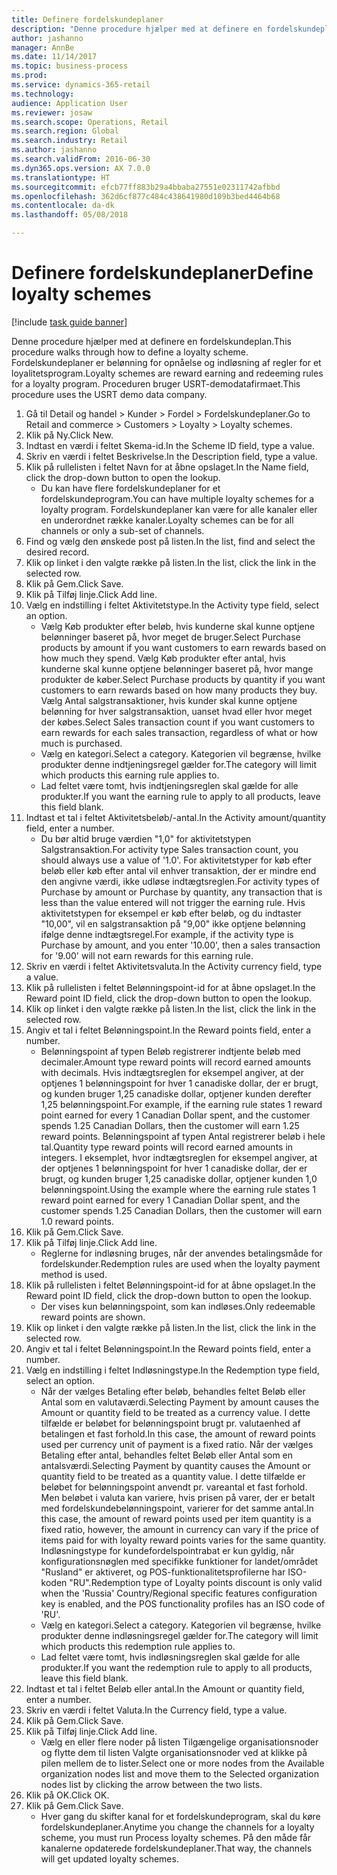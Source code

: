 ```yaml
--- 
title: Definere fordelskundeplaner
description: "Denne procedure hjælper med at definere en fordelskundeplan."
author: jashanno
manager: AnnBe
ms.date: 11/14/2017
ms.topic: business-process
ms.prod: 
ms.service: dynamics-365-retail
ms.technology: 
audience: Application User
ms.reviewer: josaw
ms.search.scope: Operations, Retail
ms.search.region: Global
ms.search.industry: Retail
ms.author: jashanno
ms.search.validFrom: 2016-06-30
ms.dyn365.ops.version: AX 7.0.0
ms.translationtype: HT
ms.sourcegitcommit: efcb77ff883b29a4bbaba27551e02311742afbbd
ms.openlocfilehash: 362d6cf877c484c438641980d109b3bed4464b68
ms.contentlocale: da-dk
ms.lasthandoff: 05/08/2018

---
```


# <a name="define-loyalty-schemes"></a><span data-ttu-id="95145-103">Definere fordelskundeplaner</span><span class="sxs-lookup"><span data-stu-id="95145-103">Define loyalty schemes</span></span>

[!include [task guide banner](../includes/task-guide-banner.md)]

<span data-ttu-id="95145-104">Denne procedure hjælper med at definere en fordelskundeplan.</span><span class="sxs-lookup"><span data-stu-id="95145-104">This procedure walks through how to define a loyalty scheme.</span></span> <span data-ttu-id="95145-105">Fordelskundeplaner er belønning for opnåelse og indløsning af regler for et loyalitetsprogram.</span><span class="sxs-lookup"><span data-stu-id="95145-105">Loyalty schemes are reward earning and redeeming rules for a loyalty program.</span></span> <span data-ttu-id="95145-106">Proceduren bruger USRT-demodatafirmaet.</span><span class="sxs-lookup"><span data-stu-id="95145-106">This procedure uses the USRT demo data company.</span></span>

1. <span data-ttu-id="95145-107">Gå til Detail og handel > Kunder > Fordel > Fordelskundeplaner.</span><span class="sxs-lookup"><span data-stu-id="95145-107">Go to Retail and commerce > Customers > Loyalty > Loyalty schemes.</span></span>
2. <span data-ttu-id="95145-108">Klik på Ny.</span><span class="sxs-lookup"><span data-stu-id="95145-108">Click New.</span></span>
3. <span data-ttu-id="95145-109">Indtast en værdi i feltet Skema-id.</span><span class="sxs-lookup"><span data-stu-id="95145-109">In the Scheme ID field, type a value.</span></span>
4. <span data-ttu-id="95145-110">Skriv en værdi i feltet Beskrivelse.</span><span class="sxs-lookup"><span data-stu-id="95145-110">In the Description field, type a value.</span></span>
5. <span data-ttu-id="95145-111">Klik på rullelisten i feltet Navn for at åbne opslaget.</span><span class="sxs-lookup"><span data-stu-id="95145-111">In the Name field, click the drop-down button to open the lookup.</span></span>
    * <span data-ttu-id="95145-112">Du kan have flere fordelskundeplaner for et fordelskundeprogram.</span><span class="sxs-lookup"><span data-stu-id="95145-112">You can have multiple loyalty schemes for a loyalty program.</span></span> <span data-ttu-id="95145-113">Fordelskundeplaner kan være for alle kanaler eller en underordnet række kanaler.</span><span class="sxs-lookup"><span data-stu-id="95145-113">Loyalty schemes can be for all channels or only a sub-set of channels.</span></span>  
6. <span data-ttu-id="95145-114">Find og vælg den ønskede post på listen.</span><span class="sxs-lookup"><span data-stu-id="95145-114">In the list, find and select the desired record.</span></span>
7. <span data-ttu-id="95145-115">Klik op linket i den valgte række på listen.</span><span class="sxs-lookup"><span data-stu-id="95145-115">In the list, click the link in the selected row.</span></span>
8. <span data-ttu-id="95145-116">Klik på Gem.</span><span class="sxs-lookup"><span data-stu-id="95145-116">Click Save.</span></span>
9. <span data-ttu-id="95145-117">Klik på Tilføj linje.</span><span class="sxs-lookup"><span data-stu-id="95145-117">Click Add line.</span></span>
10. <span data-ttu-id="95145-118">Vælg en indstilling i feltet Aktivitetstype.</span><span class="sxs-lookup"><span data-stu-id="95145-118">In the Activity type field, select an option.</span></span>
    * <span data-ttu-id="95145-119">Vælg Køb produkter efter beløb, hvis kunderne skal kunne optjene belønninger baseret på, hvor meget de bruger.</span><span class="sxs-lookup"><span data-stu-id="95145-119">Select Purchase products by amount if you want customers to earn rewards based on how much they spend.</span></span> <span data-ttu-id="95145-120">Vælg Køb produkter efter antal, hvis kunderne skal kunne optjene belønninger baseret på, hvor mange produkter de køber.</span><span class="sxs-lookup"><span data-stu-id="95145-120">Select Purchase products by quantity if you want customers to earn rewards based on how many products they buy.</span></span>  <span data-ttu-id="95145-121">Vælg Antal salgstransaktioner, hvis kunder skal kunne optjene belønning for hver salgstransaktion, uanset hvad eller hvor meget der købes.</span><span class="sxs-lookup"><span data-stu-id="95145-121">Select Sales transaction count if you want customers to earn rewards for each sales transaction, regardless of what or how much is purchased.</span></span>  
    * <span data-ttu-id="95145-122">Vælg en kategori.</span><span class="sxs-lookup"><span data-stu-id="95145-122">Select a category.</span></span> <span data-ttu-id="95145-123">Kategorien vil begrænse, hvilke produkter denne indtjeningsregel gælder for.</span><span class="sxs-lookup"><span data-stu-id="95145-123">The category will limit which products this earning rule applies to.</span></span>  
    * <span data-ttu-id="95145-124">Lad feltet være tomt, hvis indtjeningsreglen skal gælde for alle produkter.</span><span class="sxs-lookup"><span data-stu-id="95145-124">If you want the earning rule to apply to all products, leave this field blank.</span></span>  
11. <span data-ttu-id="95145-125">Indtast et tal i feltet Aktivitetsbeløb/-antal.</span><span class="sxs-lookup"><span data-stu-id="95145-125">In the Activity amount/quantity field, enter a number.</span></span>
    *  <span data-ttu-id="95145-126">Du bør altid bruge værdien "1,0" for aktivitetstypen Salgstransaktion.</span><span class="sxs-lookup"><span data-stu-id="95145-126">For activity type Sales transaction count, you should always use a value of '1.0'.</span></span> <span data-ttu-id="95145-127">For aktivitetstyper for køb efter beløb eller køb efter antal vil enhver transaktion, der er mindre end den angivne værdi, ikke udløse indtægtsreglen.</span><span class="sxs-lookup"><span data-stu-id="95145-127">For activity types of Purchase by amount or Purchase by quantity, any transaction that is less than the value entered will not trigger the earning rule.</span></span> <span data-ttu-id="95145-128">Hvis aktivitetstypen for eksempel er køb efter beløb, og du indtaster "10,00", vil en salgstransaktion på "9,00" ikke optjene belønning ifølge denne indtægtsregel.</span><span class="sxs-lookup"><span data-stu-id="95145-128">For example, if the activity type is Purchase by amount, and you enter '10.00', then a sales transaction for '9.00' will not earn rewards for this earning rule.</span></span>  
12. <span data-ttu-id="95145-129">Skriv en værdi i feltet Aktivitetsvaluta.</span><span class="sxs-lookup"><span data-stu-id="95145-129">In the Activity currency field, type a value.</span></span>
13. <span data-ttu-id="95145-130">Klik på rullelisten i feltet Belønningspoint-id for at åbne opslaget.</span><span class="sxs-lookup"><span data-stu-id="95145-130">In the Reward point ID field, click the drop-down button to open the lookup.</span></span>
14. <span data-ttu-id="95145-131">Klik op linket i den valgte række på listen.</span><span class="sxs-lookup"><span data-stu-id="95145-131">In the list, click the link in the selected row.</span></span>
15. <span data-ttu-id="95145-132">Angiv et tal i feltet Belønningspoint.</span><span class="sxs-lookup"><span data-stu-id="95145-132">In the Reward points field, enter a number.</span></span>
    * <span data-ttu-id="95145-133">Belønningspoint af typen Beløb registrerer indtjente beløb med decimaler.</span><span class="sxs-lookup"><span data-stu-id="95145-133">Amount type reward points will record earned amounts with decimals.</span></span> <span data-ttu-id="95145-134">Hvis indtægtsreglen for eksempel angiver, at der optjenes 1 belønningspoint for hver 1 canadiske dollar, der er brugt, og kunden bruger 1,25 canadiske dollar, optjener kunden derefter 1,25 belønningspoint.</span><span class="sxs-lookup"><span data-stu-id="95145-134">For example, if the earning rule states 1 reward point earned for every 1 Canadian Dollar spent, and the customer spends 1.25 Canadian Dollars, then the customer will earn 1.25 reward points.</span></span> <span data-ttu-id="95145-135">Belønningspoint af typen Antal registrerer beløb i hele tal.</span><span class="sxs-lookup"><span data-stu-id="95145-135">Quantity type reward points will record earned amounts in integers.</span></span> <span data-ttu-id="95145-136">I eksemplet, hvor indtægtsreglen for eksempel angiver, at der optjenes 1 belønningspoint for hver 1 canadiske dollar, der er brugt, og kunden bruger 1,25 canadiske dollar, optjener kunden 1,0 belønningspoint.</span><span class="sxs-lookup"><span data-stu-id="95145-136">Using the example where the earning rule states 1 reward point earned for every 1 Canadian Dollar spent, and the customer spends 1.25 Canadian Dollars, then the customer will earn 1.0 reward points.</span></span>  
16. <span data-ttu-id="95145-137">Klik på Gem.</span><span class="sxs-lookup"><span data-stu-id="95145-137">Click Save.</span></span>
17. <span data-ttu-id="95145-138">Klik på Tilføj linje.</span><span class="sxs-lookup"><span data-stu-id="95145-138">Click Add line.</span></span>
    * <span data-ttu-id="95145-139">Reglerne for indløsning bruges, når der anvendes betalingsmåde for fordelskunder.</span><span class="sxs-lookup"><span data-stu-id="95145-139">Redemption rules are used when the loyalty payment method is used.</span></span>  
18. <span data-ttu-id="95145-140">Klik på rullelisten i feltet Belønningspoint-id for at åbne opslaget.</span><span class="sxs-lookup"><span data-stu-id="95145-140">In the Reward point ID field, click the drop-down button to open the lookup.</span></span>
    * <span data-ttu-id="95145-141">Der vises kun belønningspoint, som kan indløses.</span><span class="sxs-lookup"><span data-stu-id="95145-141">Only redeemable reward points are shown.</span></span>  
19. <span data-ttu-id="95145-142">Klik op linket i den valgte række på listen.</span><span class="sxs-lookup"><span data-stu-id="95145-142">In the list, click the link in the selected row.</span></span>
20. <span data-ttu-id="95145-143">Angiv et tal i feltet Belønningspoint.</span><span class="sxs-lookup"><span data-stu-id="95145-143">In the Reward points field, enter a number.</span></span>
21. <span data-ttu-id="95145-144">Vælg en indstilling i feltet Indløsningstype.</span><span class="sxs-lookup"><span data-stu-id="95145-144">In the Redemption type field, select an option.</span></span>
    * <span data-ttu-id="95145-145">Når der vælges Betaling efter beløb, behandles feltet Beløb eller Antal som en valutaværdi.</span><span class="sxs-lookup"><span data-stu-id="95145-145">Selecting Payment by amount causes the Amount or quantity field to be treated as a currency value.</span></span> <span data-ttu-id="95145-146">I dette tilfælde er beløbet for belønningspoint brugt pr. valutaenhed af betalingen et fast forhold.</span><span class="sxs-lookup"><span data-stu-id="95145-146">In this case, the amount of reward points used per currency unit of payment is a fixed ratio.</span></span> <span data-ttu-id="95145-147">Når der vælges Betaling efter antal, behandles feltet Beløb eller Antal som en antalsværdi.</span><span class="sxs-lookup"><span data-stu-id="95145-147">Selecting Payment by quantity causes the Amount or quantity field to be treated as a quantity value.</span></span> <span data-ttu-id="95145-148">I dette tilfælde er beløbet for belønningspoint anvendt pr. vareantal et fast forhold. Men beløbet i valuta kan variere, hvis prisen på varer, der er betalt med fordelskundebelønningspoint, varierer for det samme antal.</span><span class="sxs-lookup"><span data-stu-id="95145-148">In this case, the amount of reward points used per item quantity is a fixed ratio, however, the amount in currency can vary if the price of items paid for with loyalty reward points varies for the same quantity.</span></span> <span data-ttu-id="95145-149">Indløsningstype for kundefordelspointrabat er kun gyldig, når konfigurationsnøglen med specifikke funktioner for landet/området "Rusland" er aktiveret, og POS-funktionalitetsprofilerne har ISO-koden "RU".</span><span class="sxs-lookup"><span data-stu-id="95145-149">Redemption type of Loyalty points discount is only valid when the 'Russia' Country/Regional specific features configuration key is enabled, and the POS functionality profiles has an ISO code of 'RU'.</span></span>  
    * <span data-ttu-id="95145-150">Vælg en kategori.</span><span class="sxs-lookup"><span data-stu-id="95145-150">Select a category.</span></span> <span data-ttu-id="95145-151">Kategorien vil begrænse, hvilke produkter denne indløsningsregel gælder for.</span><span class="sxs-lookup"><span data-stu-id="95145-151">The category will limit which products this redemption rule applies to.</span></span>  
    * <span data-ttu-id="95145-152">Lad feltet være tomt, hvis indløsningsreglen skal gælde for alle produkter.</span><span class="sxs-lookup"><span data-stu-id="95145-152">If you want the redemption rule to apply to all products, leave this field blank.</span></span>  
22. <span data-ttu-id="95145-153">Indtast et tal i feltet Beløb eller antal.</span><span class="sxs-lookup"><span data-stu-id="95145-153">In the Amount or quantity field, enter a number.</span></span>
23. <span data-ttu-id="95145-154">Skriv en værdi i feltet Valuta.</span><span class="sxs-lookup"><span data-stu-id="95145-154">In the Currency field, type a value.</span></span>
24. <span data-ttu-id="95145-155">Klik på Gem.</span><span class="sxs-lookup"><span data-stu-id="95145-155">Click Save.</span></span>
25. <span data-ttu-id="95145-156">Klik på Tilføj linje.</span><span class="sxs-lookup"><span data-stu-id="95145-156">Click Add line.</span></span>
    * <span data-ttu-id="95145-157">Vælg en eller flere noder på listen Tilgængelige organisationsnoder og flytte dem til listen Valgte organisationsnoder ved at klikke på pilen mellem de to lister.</span><span class="sxs-lookup"><span data-stu-id="95145-157">Select one or more nodes from the Available organization nodes list and move them to the Selected organization nodes list by clicking the arrow between the two lists.</span></span>  
26. <span data-ttu-id="95145-158">Klik på OK.</span><span class="sxs-lookup"><span data-stu-id="95145-158">Click OK.</span></span>
27. <span data-ttu-id="95145-159">Klik på Gem.</span><span class="sxs-lookup"><span data-stu-id="95145-159">Click Save.</span></span>
    * <span data-ttu-id="95145-160">Hver gang du skifter kanal for et fordelskundeprogram, skal du køre fordelskundeplaner.</span><span class="sxs-lookup"><span data-stu-id="95145-160">Anytime you change the channels for a loyalty scheme, you must run Process loyalty schemes.</span></span> <span data-ttu-id="95145-161">På den måde får kanalerne opdaterede fordelskundeplaner.</span><span class="sxs-lookup"><span data-stu-id="95145-161">That way, the channels will get updated loyalty schemes.</span></span>  


